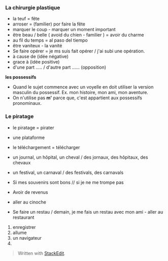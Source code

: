 


### La chirurgie plastique 
- la teuf = fête 
- arroser = (familier) por faire la fête
- marquer le coup - marquer un moment important
- être beau / belle  ( avoid du chien - familier ) = avoir du charme
-  au fil du temps = al paso del tiempo
- être vaniteux - la vanité
- Se faire opérer = je ms suis fait opérer / j'ai subi une opération.
- à cause de (idée négative)
- grace à (idée positive)
- d'une part ..... /  d'autre part ...... (opposition)

**les possessifs**
- Quand le sujet commence avec un voyelle en doit utiliser la version masculin du possessif. Ex. mon histoire, mon ami, mon aventure. 
- On n'utilise pas **m'** parce que, c'est appartient aux possessifs pronominaux. 

### Le piratage

- le piratage = pirater
- une plataforme
- le téléchargement = télécharger
- un journal, un hôpital, un cheval / des jornaux, des hôpitaux, des chevaux
- un festival, un carnaval / des festivals, des carnavals


- Si mes souvenirs sont bons // si je ne me trompe pas
- Avoir de revenus
- aller au cinoche
- Se faire un restau / demain, je me fais un restau avec mon ami - aller au restaurant

1. enregistrer
2. allume
3. un navigateur
4. 

> Written with [StackEdit](https://stackedit.io/).
<!--stackedit_data:
eyJoaXN0b3J5IjpbLTk1OTUzMzE4NCwtMzIxMjAxNjI3LC0zMj
c5NTExOCwxOTMyNjAyOTgzLDE0MTg1NzYwOTQsLTIwOTcwOTI1
NDksMTE0NzIyMDA2NCwtMTkyMTk5NTQyNiw0NjUzMTk3NjYsMT
MzMjE0MDI2NSwtNTAzNTc1NTk4LC0xNTI3NDYyODY1XX0=
-->